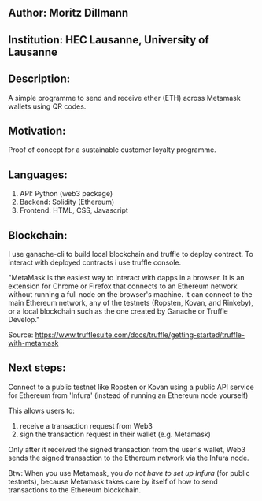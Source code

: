 
## Author: Moritz Dillmann
## Institution: HEC Lausanne, University of Lausanne

## Description:
A simple programme to send and receive ether (ETH) across Metamask wallets using QR codes.

## Motivation: 
Proof of concept for a sustainable customer loyalty programme.

##  Languages: 
1) API: Python (web3 package)
2) Backend:  Solidity (Ethereum)
3) Frontend: HTML, CSS, Javascript

## Blockchain:
I use ganache-cli to build local blockchain and truffle to deploy contract. 
To interact with deployed contracts i use truffle console.

"MetaMask is the easiest way to interact with dapps in a browser. It is an extension for Chrome or Firefox that connects to an Ethereum network without running a full node on the browser's machine. It can connect to the main Ethereum network, any of the testnets (Ropsten, Kovan, and Rinkeby), or a local blockchain such as the one created by Ganache or Truffle Develop."

Source: https://www.trufflesuite.com/docs/truffle/getting-started/truffle-with-metamask

## Next steps: 

Connect to a public testnet like Ropsten or Kovan using a public API service for Ethereum from 'Infura' (instead of running an Ethereum node yourself)

This allows users to:
1. receive a transaction request from Web3
2. sign the transaction request in their wallet (e.g. Metamask)

Only after it received the signed transaction from the user's wallet, Web3 sends the signed transaction to the Ethereum network via the Infura node.

Btw:
When you use Metamask, you _do not have to set up Infura_ (for public testnets), because Metamask takes care by itself of how to send transactions to the Ethereum blockchain.
